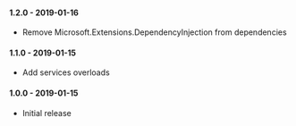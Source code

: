 #### 1.2.0 - 2019-01-16
* Remove Microsoft.Extensions.DependencyInjection from dependencies

#### 1.1.0 - 2019-01-15
* Add services overloads

#### 1.0.0 - 2019-01-15
* Initial release